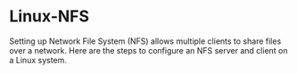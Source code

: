 # Linux-NFS
Setting up Network File System (NFS) allows multiple clients to share files over a network. Here are the steps to configure an NFS server and client on a Linux system.

